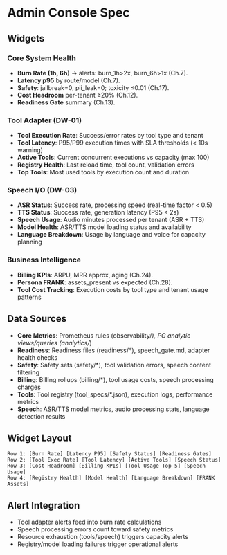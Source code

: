# Admin Console Spec

## Widgets

### Core System Health
- **Burn Rate (1h, 6h)** → alerts: burn_1h>2x, burn_6h>1x (Ch.7).
- **Latency p95** by route/model (Ch.7).
- **Safety**: jailbreak=0, pii_leak=0; toxicity ≤0.01 (Ch.17).
- **Cost Headroom** per-tenant ≥20% (Ch.12).
- **Readiness Gate** summary (Ch.13).

### Tool Adapter (DW-01)
- **Tool Execution Rate**: Success/error rates by tool type and tenant
- **Tool Latency**: P95/P99 execution times with SLA thresholds (< 10s warning)
- **Active Tools**: Current concurrent executions vs capacity (max 100)
- **Registry Health**: Last reload time, tool count, validation errors
- **Top Tools**: Most used tools by execution count and duration

### Speech I/O (DW-03)
- **ASR Status**: Success rate, processing speed (real-time factor < 0.5)
- **TTS Status**: Success rate, generation latency (P95 < 2s)
- **Speech Usage**: Audio minutes processed per tenant (ASR + TTS)
- **Model Health**: ASR/TTS model loading status and availability
- **Language Breakdown**: Usage by language and voice for capacity planning

### Business Intelligence
- **Billing KPIs**: ARPU, MRR approx, aging (Ch.24).
- **Persona FRANK**: assets_present vs expected (Ch.28).
- **Tool Cost Tracking**: Execution costs by tool type and tenant usage patterns

## Data Sources
- **Core Metrics**: Prometheus rules (observability/*), PG analytic views/queries (analytics/*)
- **Readiness**: Readiness files (readiness/*), speech_gate.md, adapter health checks
- **Safety**: Safety sets (safety/*), tool validation errors, speech content filtering
- **Billing**: Billing rollups (billing/*), tool usage costs, speech processing charges
- **Tools**: Tool registry (tool_specs/*.json), execution logs, performance metrics
- **Speech**: ASR/TTS model metrics, audio processing stats, language detection results

## Widget Layout
```
Row 1: [Burn Rate] [Latency P95] [Safety Status] [Readiness Gates]
Row 2: [Tool Exec Rate] [Tool Latency] [Active Tools] [Speech Status]
Row 3: [Cost Headroom] [Billing KPIs] [Tool Usage Top 5] [Speech Usage]
Row 4: [Registry Health] [Model Health] [Language Breakdown] [FRANK Assets]
```

## Alert Integration
- Tool adapter alerts feed into burn rate calculations
- Speech processing errors count toward safety metrics
- Resource exhaustion (tools/speech) triggers capacity alerts
- Registry/model loading failures trigger operational alerts
